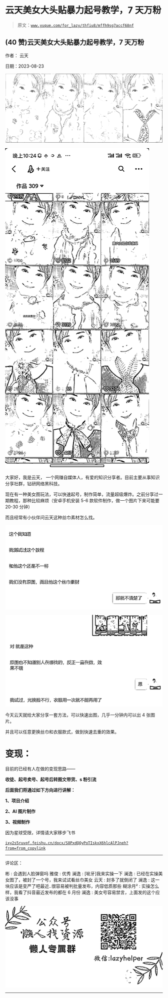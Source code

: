 # 云天美女大头贴暴力起号教学，7 天万粉

> 原文：[`www.yuque.com/for_lazy/thfiu8/mffh9sg7accf68nf`](https://www.yuque.com/for_lazy/thfiu8/mffh9sg7accf68nf)

## (40 赞)云天美女大头贴暴力起号教学，7 天万粉

作者： 云天

日期：2023-08-23

![](img/cb5157f5cbc26716f6d0bd8f6e5411fb.png)

![](img/5aab7fb0417f3ef7ca5ec7fd97e4fd30.png)

大家好，我是云天， 一个网赚自媒体人，有爱的知识分享者。目前主要从事知识分享社群，钻研网络黑科技。

现在有一种美女图玩法，可以快速起号，制作简单，流量超级爆炸。之前分享过一期教程，那种比较麻烦（安卓手机安装 5-6 款软件制作，做一个图片下来可能要 20-30 分钟）

而且经常有小伙伴问云天这种丝巾素材怎么找。

![](img/9e9ee444d4df1d6af98bc720408a1f3a.png)

![](img/dd74a76d30e9e9fdabd1f222b079b77c.png)

今天云天就给大家分享一套方法，可以快速出图，几乎一分钟内可以出 4 张图片。

并且可以任意更换丝巾和衣服款式，做到快速去重的效果。

# 变现：

目前的已经有人在做的变现思路——

**收徒、起号卖号、起号后转图文带货、s 粉引流**

**后面我们将通过如下方向进行讲解：**

**1、项目介绍**

**2、AI 图片制作**

**3、视频制作**

因为星球受限，详情请大家移步飞书

[`ixy2s5ruvqf.feishu.cn/docx/S8PxdQQyPoTIskxX6hlcAlPJneh?from=from_copylink`](https://ixy2s5ruvqf.feishu.cn/docx/S8PxdQQyPoTIskxX6hlcAlPJneh?from=from_copylink)

* * *

评论区：

彬 : 会遇到人脸弹窗吗
雅俊 : 优秀
澜逸 : [呲牙]我来实操一下
澜逸 : 已经在实操美女图了，被封了一个号，我来试试看丝巾美女
云天 : 封多了就倒闭了
澜逸 : 这一块应该是变严了吧最近..很容易被判批量发布，内容低质那些
糊涂月² : 实操怎么样，我看了抖音最近发布的都在 6 月份
澜逸 : 美女号容易禁言，上面发的这个应该没事

![](img/1c37d505930596d12a88ab23e11aa07a.png)

* * *